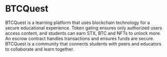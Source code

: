 # BTCQuest

BTCQuest is a learning platform that uses blockchain technology for a secure educational experience. Token gating ensures only authorized users access content, and students can earn STX, BTC and NFTs to unlock more. An escrow contract handles transactions and ensures funds are secure. BTCQuest is a community that connects students with peers and educators to collaborate and learn together. 
